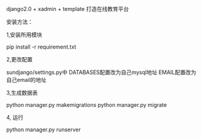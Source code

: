django2.0 + xadmin + template 打造在线教育平台

安装方法：

1,安装所用模块

pip install -r requirement.txt

2,更改配置

sundjango/settings.py中
DATABASES配置改为自己mysql地址
EMAIL配置改为自己email的地址

3,生成数据表

python manager.py makemigrations
python manager.py migrate

4, 运行

python manager.py runserver
